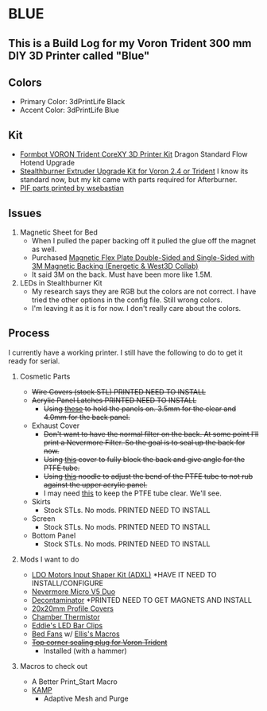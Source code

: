 # BLUE

## This is a Build Log for my Voron Trident 300 mm DIY 3D Printer called "Blue"

## Colors
* Primary Color: 3dPrintLife Black
* Accent Color: 3dPrintLife Blue

## Kit

* [Formbot VORON Trident CoreXY 3D Printer Kit](https://www.formbot3d.com/products/voron-trident-corexy-3d-printer-kit-with-premade-wiring-harness)
  Dragon Standard Flow Hotend Upgrade
* [Stealthburner Extruder Upgrade Kit for Voron 2.4 or Trident](https://www.formbot3d.com/products/-176)
  I know its standard now, but my kit came with parts required for Afterburner.
* [PIF parts printed by wsebastian](https://pif.voron.dev/)

## Issues

1. Magnetic Sheet for Bed
    * When I pulled the paper backing off it pulled the glue off the magnet as well.
    * Purchased [Magnetic Flex Plate Double-Sided and Single-Sided with 3M Magnetic Backing (Energetic & West3D Collab)](https://west3d.com/products/double-sided-texture-smooth-flex-plate-with-3m-magnetic-backing-energetic-west3d-collab)
    * It said 3M on the back. Must have been more like 1.5M.
2. LEDs in Stealthburner Kit
    * My research says they are RGB but the colors are not correct. I have tried the other options in the config file. Still wrong colors.
    * I'm leaving it as it is for now. I don't really care about the colors.
    
## Process

I currently have a working printer. I still have the following to do to get it ready for serial.

1. Cosmetic Parts
    * ~~Wire Covers (stock STL) PRINTED NEED TO INSTALL~~
    * ~~Acrylic Panel Latches PRINTED NEED TO INSTALL~~
      * ~~Using [these](https://github.com/VoronDesign/VoronUsers/tree/master/printer_mods/richardjm/snap-latch-2020) to hold the panels on. 3.5mm for the clear and 4.0mm for the back panel.~~
    * Exhaust Cover
      * ~~Don't want to have the normal filter on the back. At some point I'll print a Nevermore Filter. So the goal is to seal up the back for now.~~
      * ~~Using [this](https://github.com/MotorDynamicsLab/LDOVoronTrident/tree/master/STLs/Angled%20Exhaust%20Cover) cover to fully block the back and give angle for the PTFE tube.~~
      * ~~Using [this](https://github.com/Diyshift/3D-Printer/tree/main/Trident%20Noodle) noodle to adjust the bend of the PTFE tube to not rub against the upper acrylic panel.~~
      * I may need [this](https://github.com/VoronDesign/VoronUsers/tree/master/printer_mods/Galvanic/Bowden_Tube_Guide) to keep the PTFE tube clear. We'll see.
    * Skirts
      * Stock STLs. No mods. PRINTED NEED TO INSTALL
    * Screen
      * Stock STLs. No mods. PRINTED NEED TO INSTALL
    * Bottom Panel
      * Stock STLs. No mods. PRINTED NEED TO INSTALL

2. Mods I want to do
    * [LDO Motors Input Shaper Kit (ADXL)](https://kb-3d.com/store/ldo/655-ldo-motors-input-shaper-kit-1661370490021.html)
      *HAVE IT NEED TO INSTALL/CONFIGURE
    * [Nevermore Micro V5 Duo](https://github.com/nevermore3d/Nevermore_Micro)
    * [Decontaminator](https://github.com/LoganFraser/VoronMods/tree/main/DecontaminatorTrident/STLs)
      *PRINTED NEED TO GET MAGNETS AND INSTALL
    * [20x20mm Profile Covers](https://github.com/VoronDesign/VoronUsers/tree/master/printer_mods/chri.kai.in/20x20mm_Profile_Covers)
    * [Chamber Thermistor](https://github.com/VoronDesign/VoronUsers/tree/master/printer_mods/samwiseg0/extrusion_thermistor_mount)
    * [Eddie's LED Bar Clips](https://github.com/VoronDesign/VoronUsers/tree/master/printer_mods/eddie/LED_Bar_Clip)
    * [Bed Fans](https://github.com/VoronDesign/VoronUsers/tree/master/printer_mods/CannedBass/Trident_Bed_Fans) w/ [Ellis's Macros](https://github.com/VoronDesign/VoronUsers/tree/master/printer_mods/Ellis/Bed_Fans)
    * ~~[Top corner sealing plug for Voron Trident](https://www.printables.com/model/375617-top-corner-sealing-plug-for-voron-tridentv24)~~
      * Installed (with a hammer)
3. Macros to check out
    * A Better Print_Start Macro
    * [KAMP](https://github.com/kyleisah/Klipper-Adaptive-Meshing-Purging)
      * Adaptive Mesh and Purge
